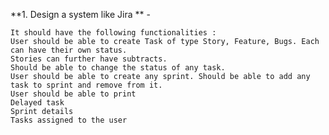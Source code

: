 **1. Design a system like Jira ** - 

    It should have the following functionalities :
    User should be able to create Task of type Story, Feature, Bugs. Each can have their own status.
    Stories can further have subtracts.
    Should be able to change the status of any task.
    User should be able to create any sprint. Should be able to add any task to sprint and remove from it.
    User should be able to print
    Delayed task
    Sprint details
    Tasks assigned to the user

